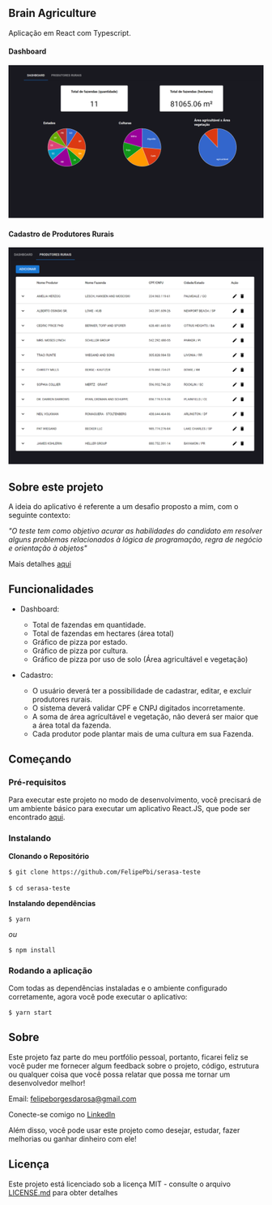 ## Brain Agriculture

Aplicação em React com Typescript.

#### Dashboard

![showcase](https://github.com/FelipePbi/serasa-teste/blob/master/screenshots/dashboard.png)

#### Cadastro de Produtores Rurais

![wallet](https://github.com/FelipePbi/serasa-teste/blob/master/screenshots/cadastro.png)

## Sobre este projeto

A ideia do aplicativo é referente a um desafio proposto a mim, com o seguinte contexto:

_"O teste tem como objetivo acurar as habilidades do candidato em resolver alguns problemas relacionados à lógica de programação, regra de negócio e orientação à objetos"_

Mais detalhes [aqui](https://github.com/brain-ag/trabalhe-conosco)

## Funcionalidades

- Dashboard:

  - Total de fazendas em quantidade.
  - Total de fazendas em hectares (área total)
  - Gráfico de pizza por estado.
  - Gráfico de pizza por cultura.
  - Gráfico de pizza por uso de solo (Área agricultável e vegetação)

- Cadastro:

  - O usuário deverá ter a possibilidade de cadastrar, editar, e excluir produtores rurais.
  - O sistema deverá validar CPF e CNPJ digitados incorretamente.
  - A soma de área agrícultável e vegetação, não deverá ser maior que a área total da fazenda.
  - Cada produtor pode plantar mais de uma cultura em sua Fazenda.

## Começando

### Pré-requisitos

Para executar este projeto no modo de desenvolvimento, você precisará de um ambiente básico para executar um aplicativo React.JS, que pode ser encontrado [aqui](https://reactjs.org/docs/getting-started.html).

### Instalando

**Clonando o Repositório**

```
$ git clone https://github.com/FelipePbi/serasa-teste

$ cd serasa-teste
```

**Instalando dependências**

```
$ yarn
```

_ou_

```
$ npm install
```

### Rodando a aplicação

Com todas as dependências instaladas e o ambiente configurado corretamente, agora você pode executar o aplicativo:

```
$ yarn start
```

## Sobre

Este projeto faz parte do meu portfólio pessoal, portanto, ficarei feliz se você puder me fornecer algum feedback sobre o projeto, código, estrutura ou qualquer coisa que você possa relatar que possa me tornar um desenvolvedor melhor!

Email: felipeborgesdarosa@gmail.com

Conecte-se comigo no [LinkedIn](https://www.linkedin.com/in/felipe-borges-pbi/)

Além disso, você pode usar este projeto como desejar, estudar, fazer melhorias ou ganhar dinheiro com ele!

## Licença

Este projeto está licenciado sob a licença MIT - consulte o arquivo [LICENSE.md](https://github.com/steniowagner/bon-appetit-app/blob/master/LICENSE) para obter detalhes
